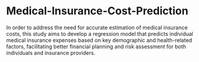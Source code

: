 # Medical-Insurance-Cost-Prediction
In order to address the need for accurate estimation of medical insurance costs, this study aims to develop a regression model that predicts individual medical insurance expenses based on key demographic and health-related factors, facilitating better financial planning and risk assessment for both individuals and insurance providers.

